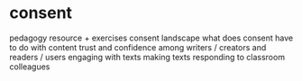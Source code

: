 # consent
pedagogy resource + exercises
consent landscape
what does consent have to do with content
trust and confidence among writers / creators and readers / users
engaging with texts 
making texts
responding to classroom colleagues
